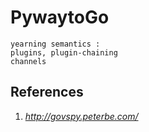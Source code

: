 # PywaytoGo


```
yearning semantics : 
plugins, plugin-chaining
channels
```
## References
1. _http://govspy.peterbe.com/_
